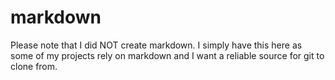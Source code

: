 # markdown

Please note that I did NOT create markdown. I simply have this here as some of my projects rely on markdown and I want a reliable source for git to clone from.
